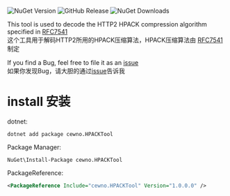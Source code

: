 ![NuGet Version](https://img.shields.io/nuget/vpre/cewno.HPACKTool?style=flat)
![GitHub Release](https://img.shields.io/github/v/release/cewno/HPACKTool)
![NuGet Downloads](https://img.shields.io/nuget/dt/cewno.HPACKTool?label=nuget%20downloads)

This tool is used to decode the HTTP2 HPACK compression algorithm specified in [RFC7541](https://www.rfc-editor.org/rfc/rfc7541)  
这个工具用于解码HTTP2所用的HPACK压缩算法，HPACK压缩算法由 [RFC7541](https://www.rfc-editor.org/rfc/rfc7541) 制定  

If you find a Bug, feel free to file it as an [issue](https://github.com/cewno/HPACKTool/issues)  
如果你发现Bug，请大胆的通过[issue](https://github.com/cewno/HPACKTool/issues)告诉我  
# install 安装
 dotnet:
```shell
dotnet add package cewno.HPACKTool
```
Package Manager:
```shell
NuGet\Install-Package cewno.HPACKTool
```
PackageReference:
```xml
<PackageReference Include="cewno.HPACKTool" Version="1.0.0.0" />
```
